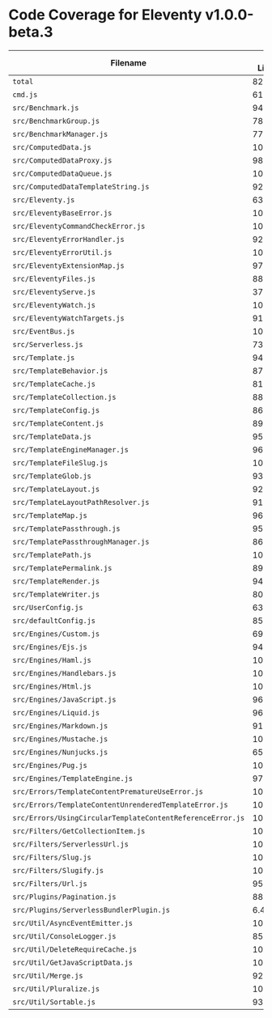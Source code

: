 # Code Coverage for Eleventy v1.0.0-beta.3

| Filename                                                   | % Lines | % Statements | % Functions | % Branches |
| ---------------------------------------------------------- | ------- | ------------ | ----------- | ---------- |
| `total`                                                    | 82.79%  | 82.8%        | 83.28%      | 74.73%     |
| `cmd.js`                                                   | 61.81%  | 61.81%       | 9.09%       | 58.33%     |
| `src/Benchmark.js`                                         | 94.44%  | 94.44%       | 100%        | 83.33%     |
| `src/BenchmarkGroup.js`                                    | 78.72%  | 78.72%       | 66.66%      | 63.15%     |
| `src/BenchmarkManager.js`                                  | 77.77%  | 77.77%       | 75%         | 75%        |
| `src/ComputedData.js`                                      | 100%    | 100%         | 100%        | 96.55%     |
| `src/ComputedDataProxy.js`                                 | 98.03%  | 98.03%       | 100%        | 90.62%     |
| `src/ComputedDataQueue.js`                                 | 100%    | 100%         | 100%        | 72.72%     |
| `src/ComputedDataTemplateString.js`                        | 92.3%   | 92.3%        | 100%        | 71.42%     |
| `src/Eleventy.js`                                          | 63.54%  | 63.34%       | 67.34%      | 63.71%     |
| `src/EleventyBaseError.js`                                 | 100%    | 100%         | 100%        | 100%       |
| `src/EleventyCommandCheckError.js`                         | 100%    | 100%         | 100%        | 100%       |
| `src/EleventyErrorHandler.js`                              | 92.3%   | 92.3%        | 100%        | 67.56%     |
| `src/EleventyErrorUtil.js`                                 | 100%    | 100%         | 100%        | 100%       |
| `src/EleventyExtensionMap.js`                              | 97.56%  | 97.56%       | 96%         | 89.74%     |
| `src/EleventyFiles.js`                                     | 88.82%  | 88.42%       | 86.66%      | 73.13%     |
| `src/EleventyServe.js`                                     | 37.14%  | 37.14%       | 56.25%      | 25%        |
| `src/EleventyWatch.js`                                     | 100%    | 100%         | 100%        | 90.47%     |
| `src/EleventyWatchTargets.js`                              | 91.83%  | 91.83%       | 85.71%      | 93.33%     |
| `src/EventBus.js`                                          | 100%    | 100%         | 100%        | 100%       |
| `src/Serverless.js`                                        | 73.11%  | 73.11%       | 81.81%      | 61.11%     |
| `src/Template.js`                                          | 94.48%  | 94.51%       | 98.57%      | 86.22%     |
| `src/TemplateBehavior.js`                                  | 87.5%   | 87.5%        | 100%        | 85.71%     |
| `src/TemplateCache.js`                                     | 81.81%  | 81.81%       | 85.71%      | 50%        |
| `src/TemplateCollection.js`                                | 88.09%  | 88.63%       | 93.33%      | 68.75%     |
| `src/TemplateConfig.js`                                    | 86.04%  | 86.04%       | 64.28%      | 85.36%     |
| `src/TemplateContent.js`                                   | 89.93%  | 89.93%       | 100%        | 73.97%     |
| `src/TemplateData.js`                                      | 95.45%  | 95.5%        | 98%         | 84.76%     |
| `src/TemplateEngineManager.js`                             | 96.15%  | 96.15%       | 85.71%      | 97.05%     |
| `src/TemplateFileSlug.js`                                  | 100%    | 100%         | 100%        | 100%       |
| `src/TemplateGlob.js`                                      | 93.33%  | 93.33%       | 100%        | 87.5%      |
| `src/TemplateLayout.js`                                    | 92.3%   | 92.4%        | 100%        | 85%        |
| `src/TemplateLayoutPathResolver.js`                        | 91.66%  | 91.66%       | 100%        | 81.81%     |
| `src/TemplateMap.js`                                       | 96.75%  | 96.75%       | 94.59%      | 86%        |
| `src/TemplatePassthrough.js`                               | 95%     | 95%          | 92.85%      | 85.71%     |
| `src/TemplatePassthroughManager.js`                        | 86.02%  | 86.02%       | 100%        | 71.05%     |
| `src/TemplatePath.js`                                      | 100%    | 100%         | 96.29%      | 100%       |
| `src/TemplatePermalink.js`                                 | 89.74%  | 89.74%       | 90%         | 89.85%     |
| `src/TemplateRender.js`                                    | 94.5%   | 94.5%        | 100%        | 89.83%     |
| `src/TemplateWriter.js`                                    | 80.68%  | 80.68%       | 71.79%      | 52.77%     |
| `src/UserConfig.js`                                        | 63.67%  | 63.67%       | 55.38%      | 45.45%     |
| `src/defaultConfig.js`                                     | 85.71%  | 85.71%       | 40%         | 100%       |
| `src/Engines/Custom.js`                                    | 69.04%  | 69.04%       | 66.66%      | 57.69%     |
| `src/Engines/Ejs.js`                                       | 94.73%  | 94.73%       | 85.71%      | 88.88%     |
| `src/Engines/Haml.js`                                      | 100%    | 100%         | 100%        | 100%       |
| `src/Engines/Handlebars.js`                                | 100%    | 100%         | 100%        | 83.33%     |
| `src/Engines/Html.js`                                      | 100%    | 100%         | 100%        | 100%       |
| `src/Engines/JavaScript.js`                                | 96.55%  | 96.61%       | 100%        | 83.33%     |
| `src/Engines/Liquid.js`                                    | 96.47%  | 96.51%       | 96.66%      | 82.6%      |
| `src/Engines/Markdown.js`                                  | 91.42%  | 91.42%       | 88.88%      | 81.25%     |
| `src/Engines/Mustache.js`                                  | 100%    | 100%         | 100%        | 100%       |
| `src/Engines/Nunjucks.js`                                  | 65.67%  | 65.67%       | 72.34%      | 65.9%      |
| `src/Engines/Pug.js`                                       | 100%    | 100%         | 100%        | 81.81%     |
| `src/Engines/TemplateEngine.js`                            | 97.05%  | 97.14%       | 95.65%      | 92.85%     |
| `src/Errors/TemplateContentPrematureUseError.js`           | 100%    | 100%         | 100%        | 100%       |
| `src/Errors/TemplateContentUnrenderedTemplateError.js`     | 100%    | 100%         | 100%        | 100%       |
| `src/Errors/UsingCircularTemplateContentReferenceError.js` | 100%    | 100%         | 100%        | 100%       |
| `src/Filters/GetCollectionItem.js`                         | 100%    | 100%         | 100%        | 92.85%     |
| `src/Filters/ServerlessUrl.js`                             | 100%    | 100%         | 100%        | 75%        |
| `src/Filters/Slug.js`                                      | 100%    | 100%         | 100%        | 100%       |
| `src/Filters/Slugify.js`                                   | 100%    | 100%         | 100%        | 100%       |
| `src/Filters/Url.js`                                       | 95%     | 95%          | 100%        | 95.23%     |
| `src/Plugins/Pagination.js`                                | 88.97%  | 89.28%       | 91.3%       | 77.77%     |
| `src/Plugins/ServerlessBundlerPlugin.js`                   | 6.45%   | 6.38%        | 0%          | 0%         |
| `src/Util/AsyncEventEmitter.js`                            | 100%    | 100%         | 100%        | 100%       |
| `src/Util/ConsoleLogger.js`                                | 85.71%  | 85.71%       | 76.92%      | 89.47%     |
| `src/Util/DeleteRequireCache.js`                           | 100%    | 100%         | 100%        | 100%       |
| `src/Util/GetJavaScriptData.js`                            | 100%    | 100%         | 100%        | 100%       |
| `src/Util/Merge.js`                                        | 92.85%  | 92.85%       | 100%        | 87.5%      |
| `src/Util/Pluralize.js`                                    | 100%    | 100%         | 100%        | 100%       |
| `src/Util/Sortable.js`                                     | 93.75%  | 93.75%       | 90%         | 90%        |
